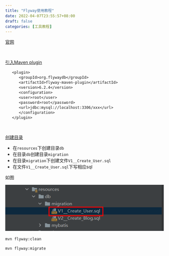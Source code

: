 ```yaml
---
title: "Flyway使用教程"
date: 2022-04-07T23:55:57+08:00 
draft: false
categories: [工具教程]
---
```


[官网](https://flywaydb.org/documentation/)

<br>

[引入Maven plugin](https://flywaydb.org/documentation/usage/maven/)

```
   <plugin>
      <groupId>org.flywaydb</groupId>
      <artifactId>flyway-maven-plugin</artifactId>
      <version>6.2.4</version>
      <configuration>
      <user>root</user>
      <password>root</password>
      <url>jdbc:mysql://localhost:3306/xxx</url>
      </configuration>
   </plugin>

```
<br>

[创建目录](https://flywaydb.org/documentation/concepts/migrations#versioned-migrations)

* 在`resources`下创建目录`db`
* 在目录`db`创建目录`migration`
* 在目录`migration`下创建文件`V1__Create_User.sql`
* 在文件`V1__Create_User.sql`下写相应sql

如图

![创建目录图](/img/Flyway使用教程/创建目录图.png)

```
mvn flyway:clean
```

```
mvn flyway:migrate
```




